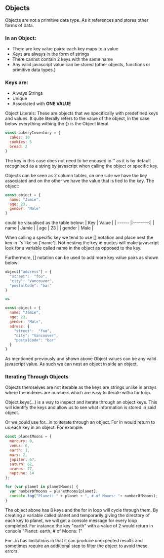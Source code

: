 ## Objects
Objects are not a primitive data type. As it references and stores other forms of data.

### In an Object:
* There are key value pairs: each key maps to a value
* Keys are always in the form of strings
* There cannot contain 2 keys with the same name
* Any valid javascript value can be stored (other objects, functions or primitive data types.)

### Keys are:
* Always Strings
* Unique
* Associated with **ONE VALUE**

Object Literals: These are objects that we specifically with predefined keys and values. It quite literally refers to the value of the object, in the case below everything withing the {} is the Object literal.

```javascript
const bakeryInventory = {
  cakes: 10
  cookies: 5
  bread: 2
}
```
The key in this case does not need to be encased in '' as it is by default recognised as a string by javascript when calling the object or specific key.

Objects can be seen as 2 column tables, on one side we have the key associated and on the other we have the value that is tied to the key.
The object:
```javascript
const object = {
  name: "Jamie",
  age: 23,
  gender: "Male"
}
```
could be visualised as the table below:
| Key     | Value      |
| ------ |:--------:|
| name    | Jamie |
| age    | 23     |
| gender | Male      |

When calling a specific key we tend to use [] notation and place nest the key in ''s like so ['name']. Not nesting the key in quotes will make javascript look for a variable called name in the object as opposed to the key.

Furthermore, [] notation can be used to add more key value pairs as shown below:
```javascript
object["address"] = {
  "street":  "foo",
  "city": "Vancouver",
  "postalCode": "bar"
}

=>

const object = {
  name: "Jamie",
  age: 23,
  gender: "Male",
  adress: {
    "street":  "foo",
    "city": "Vancouver",
    "postalCode": "bar"
  }
}
```

As mentioned previously and shown above Object values can be any valid javascript value. As such we can nest an object in side an object.

### Iterating Through Objects
Objects themselves are not iterable as the keys are strings unlike in arrays where the indexes are numbers which are easy to iterate witha for loop.

Object.keys(...) is a way to inspect and iterate through an object keys. This will identify the keys and allow us to see what information is stored in said object.

Or we could use for...in to iterate through an object. For in would return to us each key in an object. For example:
```javascript
const planetMoons = {
  mercury: 0,
  venus: 0,
  earth: 1,
  mars: 2,
  jupiter: 67,
  saturn: 62,
  uranus: 27,
  neptune: 14
};

for (var planet in planetMoons) {
  var numberOfMoons = planetMoons[planet];
  console.log("Planet: " + planet + ", # of Moons: "+ numberOfMoons);
}
```

The object above has 8 keys and the for in loop will cycle through them. By creating a variable called planet and temporarily giving the directory of each key to planet, we will get a console message for every loop completed. For instance the key "earth" with a value of 2 would return in console "Planet: earth, # of Moons: 1"

For...in has limitations in that it can produce unexpected results and sometimes require an additional step to filter the object to avoid these errors.
